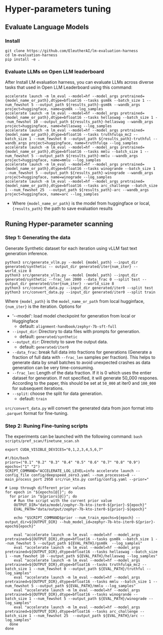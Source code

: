 # Hyper-parameters tuning
## Evaluate Language Models
### Install
```shell
git clone https://github.com/EleutherAI/lm-evaluation-harness
cd lm-evaluation-harness
pip install -e .
```
### Evaluate LLMs on Open LLM leaderboard
After Install LM evaluation harness, you can evaluate LLMs across diverse tasks that used in Open LLM Leaderboard using this command:
```shell
accelerate launch -m lm_eval --model=hf --model_args pretrained={model_name_or_path},dtype=bfloat16 --tasks gsm8k --batch_size 1 --num_fewshot 5 --output_path ${results_path}-gsm8k --wandb_args project=huggingface, name=gsm8k --log_samples
accelerate launch -m lm_eval --model=hf --model_args pretrained={model_name_or_path},dtype=bfloat16 --tasks hellaswag --batch_size 1 --num_fewshot 10 --output_path ${results_path}-hellaswag --wandb_args project=huggingface, name=hellaswag --log_samples
accelerate launch -m lm_eval --model=hf --model_args pretrained={model_name_or_path},dtype=bfloat16 --tasks truthfulqa_mc2 --batch_size 1 --num_fewshot 0 --output_path ${results_path}-truthful --wandb_args project=huggingface, name=truthfulqa --log_samples
accelerate launch -m lm_eval --model=hf --model_args pretrained={model_name_or_path},dtype=bfloat16 --tasks mmlu --batch_size 1 --num_fewshot 5 --output_path ${results_path}-mmlu --wandb_args project=huggingface, name=mmlu --log_samples
accelerate launch -m lm_eval --model=hf --model_args pretrained={model_name_or_path},dtype=bfloat16 --tasks winogrande --batch_size 1 --num_fewshot 5 --output_path ${results_path}-winograde --wandb_args project=huggingface, name=winograde --log_samples
accelerate launch -m lm_eval --model=hf --model_args pretrained={model_name_or_path},dtype=bfloat16 --tasks arc_challenge --batch_size 1 --num_fewshot 25  --output_path ${results_path}-arc --wandb_args project=huggingface, name=arc --log_samples
```
- Where `{model_name_or_path}` is the model from huggingface or local, `{results_path}` the path to save evaluation results
## Runing Hyper-parameter scanning
### Step 1: Generating the data
Generate Synthetic dataset for each iteration using vLLM fast text generation inference.
```shell
python3 src/generate_vllm.py --model {model_path} --input_dir generated/synthetic -- output_dir generated/iter{num_iter} --world_size 8 
python3 src/generate_vllm.py --model {model_path} --input_dir generated/synthetic --frac_len 2000 --data_frac 0 --split test --output_dir generated/iter{num_iter} --world_size 8 
python3 src/convert_data.py --input_dir generated/iter0 --split test
python3 src/convert_data.py --input_dir generated/iter0 --split train
```
Where `{model_path}` is the `model_name_or_path` from local hugginface, `{num_iter}` is the iteration. 
Options for 
- '--model': load model checkpoint for generation from local or Huggingface
    - default: `alignment-handbook/zephyr-7b-sft-full`
- `--input_dir`: Directory to data files with prompts for generation.
    - default: `generated/synthetic`
- `--output_dir`: Directoty to save the output data.
    - default: `generated/iter0`
- `--data_frac`: break full data into fractions for generations (Generate a fraction of full data with `--frac_len` samples per fraction). This helps to generate data by small batches to avoid unexpected crashes as data generation can be very time-consuming.
- `--frac_len`: Length of the data fraction. If it is 0 which uses the entier dataset for generation. If not specified, it will generate 50_000 respones. According to the paper, this should be set at `50_000` at iter0 and `100_000` for subsequent iterations.
- `--split`: choose the split for data generation.
    - default: `train`
    
`src/convert_data.py` will convert the generated data from json format into `.parquet` format for fine-tuning.
### Step 2: Runing Fine-tuning scripts
The experiments can be launched with the following command: `bash scripts/pref_scan/finetune_scan.sh`
```shell
export CUDA_VISIBLE_DEVICES="0,1,2,3,4,5,6,7"

#!/bin/bash
priors=("0.1" "0.2" "0.3" "0.4" "0.5" "0.6" "0.7" "0.8" "0.9")
epochs=("1" "2")
SCRIPT_COMMAND="ACCELERATE_LOG_LEVEL=info accelerate launch --config_file config/deepspeed_zero3.yaml --num_processes=8 --main_process_port 2950 src/run_kto.py config/config.yaml --prior="

# Loop through different prior values
for epoch in "${epochs[@]}"; do
  for prior in "${priors[@]}"; do
    # Run the script with the current prior value
    OUTPUT_DIR="data/model/zephyr-7b-kto-iter0-${prior}-${epoch}"
    EVAL_PATH="data/output/zephyr-7b-kto-iter0-${prior}-${epoch}"
    
    echo "$SCRIPT_COMMAND$prior --num_train_epochs=${epoch} --output_dir=${OUTPUT_DIR} --hub_model_id=zephyr-7b-kto-iter0-${prior}-epoch${epoch}"

    eval "accelerate launch -m lm_eval --model=hf --model_args pretrained=${OUTPUT_DIR},dtype=bfloat16 --tasks gsm8k --batch_size 1 --num_fewshot 5 --output_path ${EVAL_PATH}/gsm8k  --log_samples"
    eval "accelerate launch -m lm_eval --model=hf --model_args pretrained=${OUTPUT_DIR},dtype=bfloat16 --tasks hellaswag --batch_size 1 --num_fewshot 10 --output_path ${EVAL_PATH}/hellaswag --log_samples"
    eval "accelerate launch -m lm_eval --model=hf --model_args pretrained=${OUTPUT_DIR},dtype=bfloat16 --tasks truthfulqa_mc2 --batch_size 1 --num_fewshot 0 --output_path ${EVAL_PATH}/truthful --log_samples"
    eval "accelerate launch -m lm_eval --model=hf --model_args pretrained=${OUTPUT_DIR},dtype=bfloat16 --tasks mmlu --batch_size 1 --num_fewshot 5 --output_path ${EVAL_PATH}/mmlu --log_samples"
    eval "accelerate launch -m lm_eval --model=hf --model_args pretrained=${OUTPUT_DIR},dtype=bfloat16 --tasks winogrande --batch_size 1 --num_fewshot 5 --output_path ${EVAL_PATH}/winograde --log_samples"
    eval "accelerate launch -m lm_eval --model=hf --model_args pretrained=${OUTPUT_DIR},dtype=bfloat16 --tasks arc_challenge --batch_size 1 --num_fewshot 25  --output_path ${EVAL_PATH}/arc --log_samples"
  done
done
```